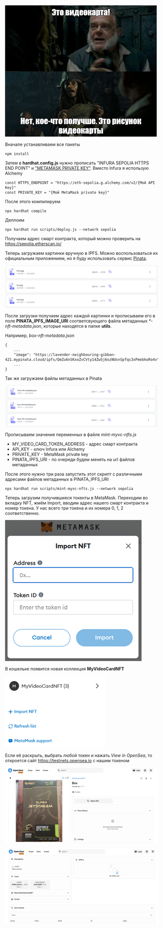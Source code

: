 ![meme](./content/meme.jpg)

Вначале устанавливаем все пакеты
```
npm install
```

Затем в **hardhat.config.js** нужно прописать "INFURA SEPOLIA HTTPS END POINT" и ["METAMASK PRIVATE KEY"](https://support.metamask.io/vi/managing-my-wallet/secret-recovery-phrase-and-private-keys/how-to-export-an-accounts-private-key). Вместо Infura я использую Alchemy

```
const HTTPS_ENDPOINT = "https://eth-sepolia.g.alchemy.com/v2/{Мой API Key}"
const PRIVATE_KEY = "{Мой MetaMask private key}"

```

После этого компилируем
```
npx hardhat compile
```

Деплоим
```
npx hardhat run scripts/deploy.js --network sepolia
```

Получаем адрес смарт контракта, который можно проверить на https://sepolia.etherscan.io/

Теперь загружаем картинки вручную в IPFS. Можно воспользоваться их официальным приложением, но я буду использовать сервис [Pinata](https://www.pinata.cloud/).

![images](./content/images.png)

После загрузки получаем адрес каждой картинки и прописываем его в поле **PINATA_IPFS_IMAGE_URI** соответсвующего файла метаданных *\*-nft-metadata.json*, которые находятся в папке **utils**.

Например, *box-nft-metadata.json*
```
{
    ...
    "image": "https://lavender-neighbouring-gibbon-421.mypinata.cloud/ipfs/QmZu6nSKxoZvCVty14Zw5j6ozNUsnSpfqs3xPmebkoRo4v"
    ...
}
```

Так же загружаем файлы метаданных в Pinata

![metadata](./content/metadata.png)

Прописываем значения переменных в файле *mint-myvc-nfts.js*

- MY_VIDEO_CARD_TOKEN_ADDRESS - адрес смарт контракта
- API_KEY - ключ Infura или Alchemy
- PRIVATE_KEY - MetaMask private key
- PINATA_IPFS_URI - по очереди будем менять на url файлов метаданных

После этого нужно три раза запустить этот скрипт с различными адресами файлов метаданных в PINATA_IPFS_URI

```
npx hardhat run scripts/mint-myvc-nfts.js --network sepolia
```

Теперь загрузим получившиеся токенты в MetaMask. Переходим во вкладку NFT, жмём Import, вводим адрес нашего смарт контракта и номер токена. У нас всего три токена и их номера 0, 1, 2 соответственно.

![metamask](./content/metamask.png)

В кошельке появится новая коллекция **MyVideoCardNFT**

![MyVideoCardNFT](./content/myvideocardnft.png)

Если её раскрыть, выбрать любой токен и нажать *View in OpenSea*, то откроется сайт https://testnets.opensea.io с нашим токеном

![OpenSea](./content/opensea1.png)

![OpenSea](./content/opensea2.png)